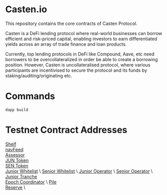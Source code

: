 # Casten.io
This repository contains the core contracts of Casten Protocol.

Casten is a DeFi lending protocol where real-world businesses can borrow efficient and risk-priced capital, enabling investors to earn differentiated yields across an array of trade finance and loan products. 

Currently, top lending protocols in DeFi like Compound, Aave, etc need borrowers to be overcollateralized in order be able to create a borrowing position. However, Casten is uncollateralised protocol, where various participants are incentivised to secure the protocol and its funds by staking/auditing/originating etc.

# Commands
```
dapp build
```

# Testnet Contract Addresses

[Shelf](https://mumbai.polygonscan.com/address/0x459A7C7dF9F128863710A652AA9026Fe3E809DE6#readContract) \
[navFeed](https://mumbai.polygonscan.com/address/0x50F5F51d20873A7ac6B0FBcfdC02F7d7F3519566#writeContract) \
[Assessor](https://mumbai.polygonscan.com/address/0xbeDb40334Ec06010e21c6eEf08FE04E6017Ae761#writeContract) \
[JUN Token](https://mumbai.polygonscan.com/address/0xDc27F7B1eb43FfFf707A6E128a29eDd8E60886D9#writeContract) \
[SEN Token](https://mumbai.polygonscan.com/address/0x13e1aD4B5F76DA46b68F91bC55A11591e6dA813f#writeContract) \
[Junior Whitelist](https://mumbai.polygonscan.com/address/0x576f1b9aF62bEc5e452A41c1561d97ac4667C597#writeContract) \ 
[Senior Whitelist](https://mumbai.polygonscan.com/address/0x60f526A1B37aa71726a18E66843450f0A635d481#writeContract) \ 
[Junior Operator](https://mumbai.polygonscan.com/address/0x2cFC555dE9D265E849b9a30002E8958249FA9737#writeContract) \ 
[Senior Operator](https://mumbai.polygonscan.com/address/0xaF43A94A59D76CE7398fAdf329D64ef50751E035#writeContract) \ 
[Junior Tranche](https://mumbai.polygonscan.com/address/0x2cFC555dE9D265E849b9a30002E8958249FA9737#writeContract) \
[Epoch Coordinator](https://mumbai.polygonscan.com/address/0x624990A0A74589744ec0F9B7eCa2D781cf008805#writeContract) \ 
[Pile](https://mumbai.polygonscan.com/address/0x4A313ef25cB4c2D5f93eB6120ab1379053E67AB1#writeContract) \
[Reserve](https://mumbai.polygonscan.com/address/0x217B4C199CA2cC3949e8c3416bCb777b88fB0fF5#writeContract) \ 



